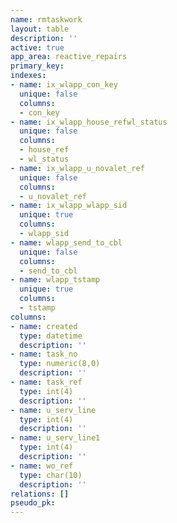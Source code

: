 ```yaml
---
name: rmtaskwork
layout: table
description: ''
active: true
app_area: reactive_repairs
primary_key: 
indexes:
- name: ix_wlapp_con_key
  unique: false
  columns:
  - con_key
- name: ix_wlapp_house_refwl_status
  unique: false
  columns:
  - house_ref
  - wl_status
- name: ix_wlapp_u_novalet_ref
  unique: false
  columns:
  - u_novalet_ref
- name: ix_wlapp_wlapp_sid
  unique: true
  columns:
  - wlapp_sid
- name: wlapp_send_to_cbl
  unique: false
  columns:
  - send_to_cbl
- name: wlapp_tstamp
  unique: true
  columns:
  - tstamp
columns:
- name: created
  type: datetime
  description: ''
- name: task_no
  type: numeric(8,0)
  description: ''
- name: task_ref
  type: int(4)
  description: ''
- name: u_serv_line
  type: int(4)
  description: ''
- name: u_serv_line1
  type: int(4)
  description: ''
- name: wo_ref
  type: char(10)
  description: ''
relations: []
pseudo_pk: 
---
```


